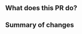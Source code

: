 <!-- Insert here the linkink word and issue number, if applicable -->

## What does this PR do?
<!-- Please write a description about what has changed with this PR, also include any motivation or context necessary -->

<!-- If necessary, also include screenshots and videos to show the changes  -->

## Summary of changes
<!-- What changed in the project? Example: Changed function X, added command Y -->
